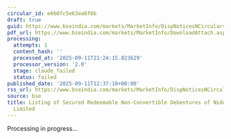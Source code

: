 ```yaml
---
circular_id: e660fc5e63ea6f6b
draft: true
guid: https://www.bseindia.com/markets/MarketInfo/DispNoticesNCirculars.aspx?Noticeid={1C583D2C-5EB4-49FB-8071-8C4C2080C2E8}&noticeno=20250911-68&dt=09/11/2025&icount=68&totcount=91&flag=0
pdf_url: https://www.bseindia.com/markets/MarketInfo/DownloadAttach.aspx?id=20250911-68&attachedId=bb660b84-aaa4-478f-a7f1-eb32c9a2e429
processing:
  attempts: 1
  content_hash: ''
  processed_at: '2025-09-11T21:24:15.823629'
  processor_version: '2.0'
  stage: claude_failed
  status: failed
published_date: '2025-09-11T12:37:18+00:00'
rss_url: https://www.bseindia.com/markets/MarketInfo/DispNoticesNCirculars.aspx?Noticeid={1C583D2C-5EB4-49FB-8071-8C4C2080C2E8}&noticeno=20250911-68&dt=09/11/2025&icount=68&totcount=91&flag=0
source: bse
title: Listing of Secured Redeemable Non-Convertible Debentures of Nido Home Finance
  Limited
---
```


Processing in progress...